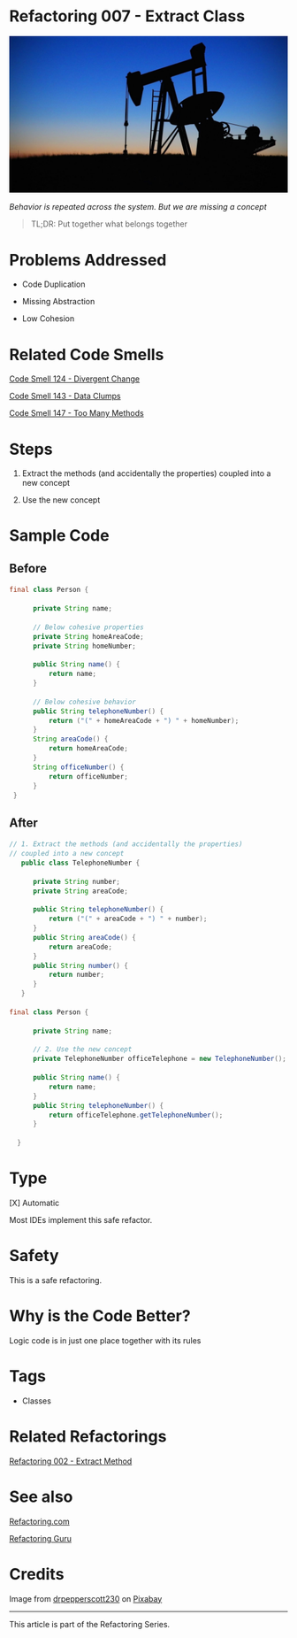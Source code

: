 # Refactoring 007 - Extract Class

![Refactoring 007 - Extract Class](Refactoring%20007%20-%20Extract%20Class.jpg)

*Behavior is repeated across the system. But we are missing a concept*

> TL;DR: Put together what belongs together 

# Problems Addressed

- Code Duplication

- Missing Abstraction

- Low Cohesion

# Related Code Smells

[Code Smell 124 - Divergent Change](https://github.com/mcsee/Software-Design-Articles/tree/main/Articles/Code%20Smells/Code%20Smell%20124%20-%20Divergent%20Change/readme.md)

[Code Smell 143 - Data Clumps](https://github.com/mcsee/Software-Design-Articles/tree/main/Articles/Code%20Smells/Code%20Smell%20143%20-%20Data%20Clumps/readme.md)

[Code Smell 147 - Too Many Methods](https://github.com/mcsee/Software-Design-Articles/tree/main/Articles/Code%20Smells/Code%20Smell%20147%20-%20Too%20Many%20Methods/readme.md)

# Steps

1. Extract the methods (and accidentally the properties) coupled into a new concept

2. Use the new concept

# Sample Code

## Before

<!-- [Gist Url](https://gist.github.com/mcsee/04dfcde00d2d40c8741f9af2fbeba469) -->

```java
final class Person {
 
      private String name;
   
      // Below cohesive properties
      private String homeAreaCode;
      private String homeNumber;
      
      public String name() {
          return name;
      }
   
      // Below cohesive behavior
      public String telephoneNumber() {
          return ("(" + homeAreaCode + ") " + homeNumber);
      }
      String areaCode() {
          return homeAreaCode;
      }
      String officeNumber() {
          return officeNumber;
      } 
 }
```

## After

<!-- [Gist Url](https://gist.github.com/mcsee/3038811d4e9e821908b54092ad8efaee) -->

```java
// 1. Extract the methods (and accidentally the properties) 
// coupled into a new concept      
   public class TelephoneNumber {
   
      private String number;
      private String areaCode;
   
      public String telephoneNumber() {
          return ("(" + areaCode + ") " + number);
      }
      public String areaCode() {
          return areaCode;
      }
      public String number() {
          return number;
      }
   }
   
final class Person {

      private String name;
  
      // 2. Use the new concept
      private TelephoneNumber officeTelephone = new TelephoneNumber();
      
      public String name() {
          return name;
      }
      public String telephoneNumber() {
          return officeTelephone.getTelephoneNumber();
      }
     
  }
```

# Type

[X] Automatic

Most IDEs implement this safe refactor.

# Safety

This is a safe refactoring.

# Why is the Code Better?

Logic code is in just one place together with its rules

# Tags

- Classes

# Related Refactorings

[Refactoring 002 - Extract Method](https://github.com/mcsee/Software-Design-Articles/tree/main/Articles/Refactorings/Refactoring%20002%20-%20Extract%20Method/readme.md)

# See also

[Refactoring.com](https://refactoring.com/catalog/extractClass.html)

[Refactoring Guru](https://refactoring.guru/extract-class)
 
# Credits

Image from [drpepperscott230](https://pixabay.com/users/drpepperscott230-1212529/) on [Pixabay](https://pixabay.com/)

* * * 

This article is part of the Refactoring Series.

